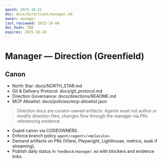 ```yaml
---
epoch: 2025.10.E1
doc: docs/directions/manager.md
owner: manager
last_reviewed: 2025-10-04
doc_hash: TBD
expires: 2025-10-18
---
```

# Manager — Direction (Greenfield)
## Canon
- North Star: docs/NORTH_STAR.md
- Git & Delivery Protocol: docs/git_protocol.md
- Direction Governance: docs/directions/README.md
- MCP Allowlist: docs/policies/mcp-allowlist.json

> Direction docs are curator-owned artifacts. Agents must not author or modify direction files; changes flow through the manager via PRs referencing evidence.

- Guard canon via CODEOWNERS.
- Enforce branch policy `agent/<agent>/<molecule>`.
- Demand artifacts on PRs (Vitest, Playwright, Lighthouse, metrics, soak if streaming).
- Publish daily status in `feedback/manager.md` with blockers and evidence links.
